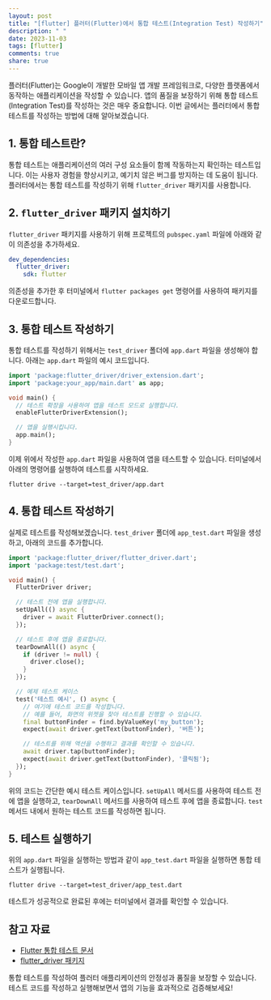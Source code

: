 ```yaml
---
layout: post
title: "[flutter] 플러터(Flutter)에서 통합 테스트(Integration Test) 작성하기"
description: " "
date: 2023-11-03
tags: [flutter]
comments: true
share: true
---
```


플러터(Flutter)는 Google이 개발한 모바일 앱 개발 프레임워크로, 다양한 플랫폼에서 동작하는 애플리케이션을 작성할 수 있습니다. 앱의 품질을 보장하기 위해 통합 테스트(Integration Test)를 작성하는 것은 매우 중요합니다. 이번 글에서는 플러터에서 통합 테스트를 작성하는 방법에 대해 알아보겠습니다.

## 1. 통합 테스트란?

통합 테스트는 애플리케이션의 여러 구성 요소들이 함께 작동하는지 확인하는 테스트입니다. 이는 사용자 경험을 향상시키고, 예기치 않은 버그를 방지하는 데 도움이 됩니다. 플러터에서는 통합 테스트를 작성하기 위해 `flutter_driver` 패키지를 사용합니다.

## 2. `flutter_driver` 패키지 설치하기

`flutter_driver` 패키지를 사용하기 위해 프로젝트의 `pubspec.yaml` 파일에 아래와 같이 의존성을 추가하세요.

```yaml
dev_dependencies:
  flutter_driver:
    sdk: flutter
```

의존성을 추가한 후 터미널에서 `flutter packages get` 명령어를 사용하여 패키지를 다운로드합니다.

## 3. 통합 테스트 작성하기

통합 테스트를 작성하기 위해서는 `test_driver` 폴더에 `app.dart` 파일을 생성해야 합니다. 아래는 `app.dart` 파일의 예시 코드입니다.

```dart
import 'package:flutter_driver/driver_extension.dart';
import 'package:your_app/main.dart' as app;

void main() {
  // 테스트 확장을 사용하여 앱을 테스트 모드로 실행합니다.
  enableFlutterDriverExtension();

  // 앱을 실행시킵니다.
  app.main();
}
```

이제 위에서 작성한 `app.dart` 파일을 사용하여 앱을 테스트할 수 있습니다. 터미널에서 아래의 명령어를 실행하여 테스트를 시작하세요.

```shell
flutter drive --target=test_driver/app.dart
```

## 4. 통합 테스트 작성하기

실제로 테스트를 작성해보겠습니다. `test_driver` 폴더에 `app_test.dart` 파일을 생성하고, 아래의 코드를 추가합니다.

```dart
import 'package:flutter_driver/flutter_driver.dart';
import 'package:test/test.dart';

void main() {
  FlutterDriver driver;

  // 테스트 전에 앱을 실행합니다.
  setUpAll(() async {
    driver = await FlutterDriver.connect();
  });

  // 테스트 후에 앱을 종료합니다.
  tearDownAll(() async {
    if (driver != null) {
      driver.close();
    }
  });

  // 예제 테스트 케이스
  test('테스트 예시', () async {
    // 여기에 테스트 코드를 작성합니다.
    // 예를 들어, 화면의 위젯을 찾아 테스트를 진행할 수 있습니다.
    final buttonFinder = find.byValueKey('my_button');
    expect(await driver.getText(buttonFinder), '버튼');

    // 테스트를 위해 액션을 수행하고 결과를 확인할 수 있습니다.
    await driver.tap(buttonFinder);
    expect(await driver.getText(buttonFinder), '클릭됨');
  });
}
```

위의 코드는 간단한 예시 테스트 케이스입니다. `setUpAll` 메서드를 사용하여 테스트 전에 앱을 실행하고, `tearDownAll` 메서드를 사용하여 테스트 후에 앱을 종료합니다. `test` 메서드 내에서 원하는 테스트 코드를 작성하면 됩니다.

## 5. 테스트 실행하기

위의 `app.dart` 파일을 실행하는 방법과 같이 `app_test.dart` 파일을 실행하면 통합 테스트가 실행됩니다.

```shell
flutter drive --target=test_driver/app_test.dart
```

테스트가 성공적으로 완료된 후에는 터미널에서 결과를 확인할 수 있습니다.

## 참고 자료

- [Flutter 통합 테스트 문서](https://flutter.dev/docs/testing/integration-tests)
- [flutter_driver 패키지](https://pub.dev/packages/flutter_driver)

통합 테스트를 작성하여 플러터 애플리케이션의 안정성과 품질을 보장할 수 있습니다. 테스트 코드를 작성하고 실행해보면서 앱의 기능을 효과적으로 검증해보세요!